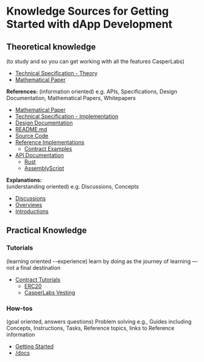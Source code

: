 Knowledge Sources for Getting Started with dApp Development
===========================================================

Theoretical knowledge
---------------------
(to study and so you can get working with all the features CasperLabs)

- [Technical Specification - Theory](...)
- [Mathematical Paper](...) 

**References:** (information oriented) e.g. APIs, Specifications, Design
Documentation, Mathematical Papers, Whitepapers
- [Mathematical Paper](...)
- [Technical Specification - Implementation](...)
- [Design Documentation](...)
- [README.md](...)
- [Source Code](...)
- [Reference Implementations](...)
  - [Contract Examples](...)
- [API Documentation](...)
  - [Rust](...)
  - [AssemblyScript](...)

**Explanations:**  
(understanding oriented) e.g. Discussions, Concepts
- [Discussions](...)
- [Overviews](...)
- [Introductions](...)

Practical Knowledge
-------------------
### Tutorials
(learning oriented --experience) learn by doing as the journey of
learning — not a final destination
- [Contract Tutorials](...)
  - [ERC20](...)
  - [CasperLabs Vesting](...)

### How-tos
(goal oriented, answers questions) Problem solving e.g., Guides
including Concepts, Instructions, Tasks, Reference topics, links to
Reference information
- [Getting Started](...)
- [/docs](...)